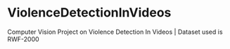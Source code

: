 # ViolenceDetectionInVideos
Computer Vision Project on Violence Detection In Videos | Dataset used is RWF-2000
